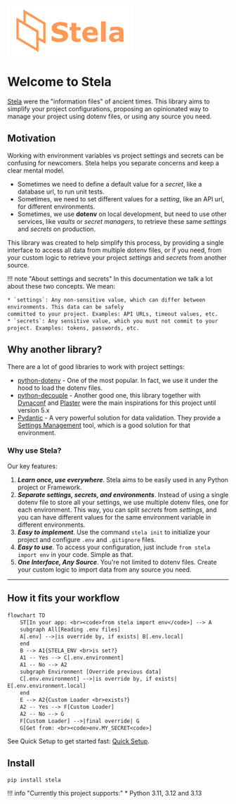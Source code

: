 ![](images/stela.png)

# Welcome to Stela

[Stela](https://en.wikipedia.org/wiki/Stele) were the "information
files" of ancient times. This library aims to simplify your project
configurations, proposing an opinionated way to manage your project
using dotenv files, or using any source you need.

## Motivation

Working with environment variables vs project settings and secrets can be confusing for newcomers. Stela helps you separate concerns and keep a clear mental model.

* Sometimes we need to define a default value for a _secret_, like a database url, to run unit tests.
* Sometimes, we need to set different values for a _setting_, like an API url, for different environments.
* Sometimes, we use **dotenv** on local development, but need to use other services, like _vaults_ or _secret managers_,
to retrieve these same _settings_ and _secrets_ on production.

This library was created to help simplify this process, by providing a single interface to access all data from
multiple dotenv files, or if you need, from your custom logic to retrieve your project _settings_ and _secrets_ from
another source.

!!! note "About settings and secrets"
    In this documentation we talk a lot about these two concepts. We mean:

    * `settings`: Any non-sensitive value, which can differ between environments. This data can be safely
    committed to your project. Examples: API URLs, timeout values, etc.
    * `secrets`: Any sensitive value, which you must not commit to your project. Examples: tokens, passwords, etc.

## Why another library?

There are a lot of good libraries to work with project settings:

* [python-dotenv](https://github.com/theskumar/python-dotenv) - One of the most popular. In fact, we use it under the
  hood to load the dotenv files.
* [python-decouple](https://github.com/HBNetwork/python-decouple) - Another good one, this library together with
  [Dynaconf](https://github.com/dynaconf/dynaconf) and [Plaster](https://github.com/Pylons/plaster) were the main
  inspirations for this project until version 5.x
* [Pydantic](https://github.com/pydantic/pydantic) - A very powerful solution for data validation. They provide a
  [Settings Management](https://docs.pydantic.dev/usage/settings/) tool, which is a good solution for that environment.

### Why use Stela?

Our key features:

1. _**Learn once, use everywhere**_. Stela aims to be easily used in any Python project or Framework.
2. _**Separate settings, secrets, and environments**_. Instead of using a single dotenv file to store all your settings,
   we use multiple dotenv files, one for each environment. This way, you can split _secrets_ from _settings_, and you can
   have different values for the same environment variable in different environments.
3. _**Easy to implement**_. Use the command `stela init` to initialize your project and configure `.env` and `.gitignore`
   files.
4. _**Easy to use**_. To access your configuration, just include `from stela import env` in your code. Simple as that.
5. _**One Interface, Any Source**_. You're not limited to dotenv files. Create your custom logic to import data from any
   source you need.

---

## How it fits your workflow

```mermaid
flowchart TD
    ST[In your app: <br><code>from stela import env</code>] --> A
    subgraph All[Reading .env files]
    A[.env] -->|is override by, if exists| B[.env.local]
    end
    B --> A1{STELA_ENV <br>is set?}
    A1 -- Yes --> C[.env.environment]
    A1 -- No --> A2
    subgraph Environment [Override previous data]
    C[.env.environment] -->|is override by, if exists| E[.env.environment.local]
    end
    E --> A2{Custom Loader <br>exists?}
    A2 -- Yes --> F[Custom Loader]
    A2 -- No --> G
    F[Custom Loader] -->|final override| G
    G[Get from: <br><code>env.MY_SECRET<code>]
```

See Quick Setup to get started fast: [Quick Setup](quick_setup.md).

## Install

```shell
pip install stela
```

!!! info "Currently this project supports:"
    * Python 3.11, 3.12 and 3.13
